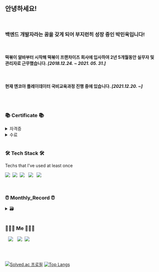 ## 안녕하세요!

<br>

### 백엔드 개발자라는 꿈을 갖게 되어 부지런히 성장 중인 박민욱입니다!

<br>

#### 떡볶이 알바부터 시작해 떡볶이 프랜차이즈 회사에 입사하여 2년 5개월동안 실무자 및 관리자로 근무했습니다. <i>[2018.12.24. ~ 2021. 05. 31.]</i>
<br>

#### 현재 엔코아 플레이데이터 국비교육과정 진행 중에 있습니다. <i>[2021.12.20. ~]</i>


<br>
<br>

<h3 align="left">📚 Certificate 📚</h3>

<details>
    <summary> 자격증 </summary>
<br>
    
<p align="left"> • 정보처리기사[최종합] _ <i>2021.11.26.</i> </p>
<p align="left"> • 빅데이터분석기사[필기] _ <i>2021.10.22.</i> </p>
<p align="left"> • ADsP _ <i>2021.09.24.</i> </p>
<p align="left"> • SQLD _  <i>2021.10.01.</i> </p>
<p align="left"> • 컴활 1급[최종합] _ <i>2021.08.06.</i> </p>


</details>

<details>
    <summary> 수료 </summary>
<br>
    
<p align="left"> • 자바1[생활코딩_boostcourse] _ <i>2022.01.31.</i> </p>



</details>


<br>

<h3 align="left">🛠 Tech Stack 🛠</h3>

<p align="left"> Techs that I've used at least once </p>

<p align="left">
  <img src="https://img.shields.io/badge/Python-3766AB?style=flat&logo=Python&logoColor=white"/></a>&nbsp 
  <img src="https://img.shields.io/badge/Java-007396?style=flat&logo=Java&logoColor=white"/></a>&nbsp
  <img src="https://img.shields.io/badge/HTML5-E34F26?style=flat&logo=html5&logoColor=white"/>&nbsp;&nbsp
  <img src="https://img.shields.io/badge/CSS3-1572B6?style=flat&logo=css3&logoColor=white"/>&nbsp;&nbsp
  <img src="https://img.shields.io/badge/JavaScript-8977ad?style=flat&logo=JavaScript&logoColor=F7DF1E"/></a>&nbsp
  
</p>
<br>

<h3 align="left">⏰ Monthly_Record ⏰</h3> 

<details>
    <summary> 🗃 </summary>

* Jan 2022(Notion) => https://bit.ly/3s5Wp6q

</details>


<br>

<h3 align="left"> 🧑🏻‍💻 Me 🧑🏻‍💻 </h3>
<p align="left">
  <a href="https://velog.io/@uo3641493"><img src="http://img.shields.io/badge/-Velog-222222?style=flat&logo=Vector Logo Zone&link=https://velog.io/@uo3641493"style="height : auto; margin-left : 10px; margin-right : 10px;"/></a>
  <a href="https://www.instagram.com/john.prk/"><img src="https://img.shields.io/badge/Instagram-E4405F?style=flat-square&logo=Instagram&logoColor=white&link=https://www.instagram.com/woo0_hooo/"/></a>&nbsp
  <a href="mailto:uo3641493@gmail.com"><img src="https://img.shields.io/badge/Gmail-d14836?style=flat-square&logo=Gmail&logoColor=white&link=viliketh1s98@naver.com"/></a>
</p>
<br>
<br>

[![Solved.ac
프로필](http://mazassumnida.wtf/api/v2/generate_badge?boj=uo3641493)](https://solved.ac/uo3641493) [![Top Langs](https://github-readme-stats.vercel.app/api/top-langs/?username=JohnPrk&layout=compact&card_width=300&theme=material-palenight&langs_count=5)](https://github.com/anuraghazra/github-readme-stats)

